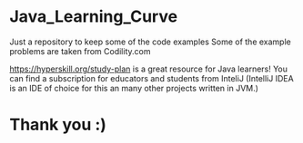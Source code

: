# Java_Learning_Curve
Just a repository to keep some of the code examples
Some of the example problems are taken from Codility.com

https://hyperskill.org/study-plan is a great resource for Java learners!
You can find a subscription for educators and students from InteliJ
(IntelliJ IDEA is an IDE of choice for this an many other projects written in JVM.)

# Thank you :)
